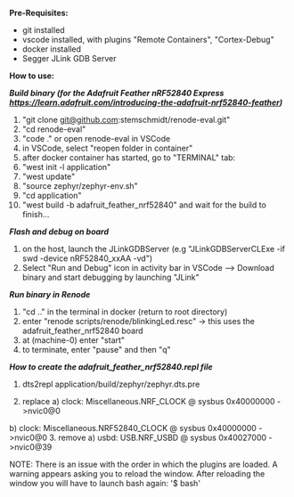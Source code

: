 **Pre-Requisites:**
- git installed
- vscode installed, with plugins "Remote Containers", "Cortex-Debug"
- docker installed
- Segger JLink GDB Server

**How to use:**

***Build binary (for the Adafruit Feather nRF52840 Express https://learn.adafruit.com/introducing-the-adafruit-nrf52840-feather)***
1. "git clone git@github.com:stemschmidt/renode-eval.git"
2. "cd renode-eval"
3. "code ." or open renode-eval in VSCode
4. in VSCode, select "reopen folder in container"
5. after docker container has started, go to "TERMINAL" tab:
6. "west init -l application"
7. "west update"
8. "source zephyr/zephyr-env.sh"
9. "cd application"
10. "west build -b adafruit_feather_nrf52840" and wait for the build to finish...

***Flash and debug on board***
1. on the host, launch the JLinkGDBServer (e.g "JLinkGDBServerCLExe -if swd -device nRF52840_xxAA -vd")
2. Select "Run and Debug" icon in activity bar in VSCode --> Download binary and start debugging by launching "JLink"

***Run binary in Renode***
1. "cd .." in the terminal in docker (return to root directory)
2. enter "renode scripts/renode/blinkingLed.resc" -> this uses the adafruit_feather_nrf52840 board
3. at (machine-0) enter "start"
4. to terminate, enter "pause" and then "q"

***How to create the adafruit_feather_nrf52840.repl file***
1. dts2repl application/build/zephyr/zephyr.dts.pre

2. replace 
a) clock: Miscellaneous.NRF_CLOCK @ sysbus 0x40000000
    ->nvic0@0

b) clock: Miscellaneous.NRF52840_CLOCK @ sysbus 0x40000000
    ->nvic0@0
3. remove
a) usbd: USB.NRF_USBD @ sysbus 0x40027000
    ->nvic0@39


NOTE: There is an issue with the order in which the plugins are loaded. A warning appears asking you to reload the window. After reloading the window you will have to launch bash again: '$ bash'